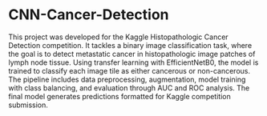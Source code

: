 # CNN-Cancer-Detection
This project was developed for the Kaggle Histopathologic Cancer Detection competition. It tackles a binary image classification task, where the goal is to detect metastatic cancer in histopathologic image patches of lymph node tissue. Using transfer learning with EfficientNetB0, the model is trained to classify each image tile as either cancerous or non-cancerous. The pipeline includes data preprocessing, augmentation, model training with class balancing, and evaluation through AUC and ROC analysis. The final model generates predictions formatted for Kaggle competition submission.

